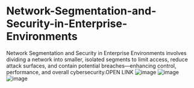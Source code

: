 # Network-Segmentation-and-Security-in-Enterprise-Environments
Network Segmentation and Security in Enterprise Environments involves dividing a network into smaller, isolated segments to limit access, reduce attack surfaces, and contain potential breaches—enhancing control, performance, and overall cybersecurity.OPEN LINK
![image](https://github.com/user-attachments/assets/c4e37237-3d8e-4541-a8c4-6ae5d95cac29)
![image](https://github.com/user-attachments/assets/5ae27648-8014-49f9-90b5-20fad7674994)
![image](https://github.com/user-attachments/assets/32c64b4c-8dd9-420f-8419-1a0bad96e89a)
